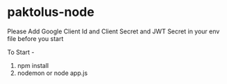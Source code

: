 # paktolus-node

Please Add Google Client Id and Client Secret and JWT Secret in your env file before you start

To Start -
  1) npm install
  2) nodemon or node app.js
